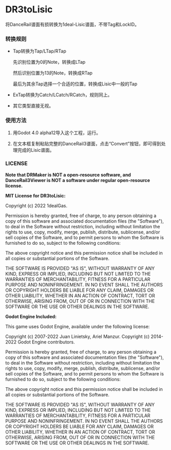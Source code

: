 # DR3toLisic

将DanceRail谱面有损转换为1deal-Lisic谱面，不带Tag和LockID。



### 转换规则

- Tap转换为Tap/LTap/RTap
  
  先识别位置为0的Note，转换成LTap
  
  然后识别位置为13的Note，转换成RTap
  
  最后为其余Tap选择一个合适的位置，转换成Lisic中一般的Tap

- ExTap转换为Catch/LCatch/RCatch，规则同上。

- 其它类型直接无视。



### 使用方法

1. 用Godot 4.0 alpha12导入这个工程，运行。

2. 在文本框复制粘贴完整的DanceRail3谱面，点击“Convert”按钮，即可得到处理完成的Lisic谱面。



### LICENSE

**Note that DRMaker is NOT a open-resource software, and DanceRail3Viewer is NOT a software under regular open-resource license.**



**MIT License for DR3toLisic:**

Copyright (c) 2022 1dealGas.

Permission is hereby granted, free of charge, to any person obtaining a copy of this software and associated documentation files (the "Software"), to deal in the Software without restriction, including without limitation the rights to use, copy, modify, merge, publish, distribute, sublicense, and/or sell copies of the Software, and to permit persons to whom the Software is furnished to do so, subject to the following conditions:

The above copyright notice and this permission notice shall be included in all copies or substantial portions of the Software.

THE SOFTWARE IS PROVIDED "AS IS", WITHOUT WARRANTY OF ANY KIND, EXPRESS OR IMPLIED, INCLUDING BUT NOT LIMITED TO THE WARRANTIES OF MERCHANTABILITY, FITNESS FOR A PARTICULAR PURPOSE AND NONINFRINGEMENT. IN NO EVENT SHALL THE AUTHORS OR COPYRIGHT HOLDERS BE LIABLE FOR ANY CLAIM, DAMAGES OR OTHER LIABILITY, WHETHER IN AN ACTION OF CONTRACT, TORT OR OTHERWISE, ARISING FROM, OUT OF OR IN CONNECTION WITH THE SOFTWARE OR THE USE OR OTHER DEALINGS IN THE SOFTWARE.



**Godot Engine Included:**

This game uses Godot Engine, available under the following license:

Copyright (c) 2007-2022 Juan Linietsky, Ariel Manzur. Copyright (c) 2014-2022 Godot Engine contributors.

Permission is hereby granted, free of charge, to any person obtaining a copy of this software and associated documentation files (the "Software"), to deal in the Software without restriction, including without limitation the rights to use, copy, modify, merge, publish, distribute, sublicense, and/or sell copies of the Software, and to permit persons to whom the Software is furnished to do so, subject to the following conditions:

The above copyright notice and this permission notice shall be included in all copies or substantial portions of the Software.

THE SOFTWARE IS PROVIDED "AS IS", WITHOUT WARRANTY OF ANY KIND, EXPRESS OR IMPLIED, INCLUDING BUT NOT LIMITED TO THE WARRANTIES OF MERCHANTABILITY, FITNESS FOR A PARTICULAR PURPOSE AND NONINFRINGEMENT. IN NO EVENT SHALL THE AUTHORS OR COPYRIGHT HOLDERS BE LIABLE FOR ANY CLAIM, DAMAGES OR OTHER LIABILITY, WHETHER IN AN ACTION OF CONTRACT, TORT OR OTHERWISE, ARISING FROM, OUT OF OR IN CONNECTION WITH THE SOFTWARE OR THE USE OR OTHER DEALINGS IN THE SOFTWARE.
